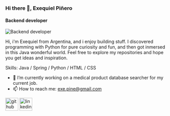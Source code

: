 ### Hi there 👋, Exequiel Piñero
#### Backend developer
![Backend developer](https://i.imgur.com/U3ZHGGO.png)

Hi, i'm Exequiel from Argentina, and i enjoy building stuff. 
I discovered programming with Python for pure curiosity and fun, and then got inmersed in this Java wonderful world. Feel free to explore my repositories and hope you get ideas and inspiration.

Skills: Java / Spring / Python / HTML / CSS

- 🔭 I’m currently working on a medical product database searcher for my current job. 
- 📫 How to reach me: exe.pine@gmail.com 


[<img src='https://cdn.jsdelivr.net/npm/simple-icons@3.0.1/icons/github.svg' alt='github' height='40'>](https://github.com/akhlexe)  [<img src='https://cdn.jsdelivr.net/npm/simple-icons@3.0.1/icons/linkedin.svg' alt='linkedin' height='40'>](https://www.linkedin.com/in/https://www.linkedin.com/in/exequiel-adri%C3%A1n-pi%C3%B1ero-77974913b//)  

